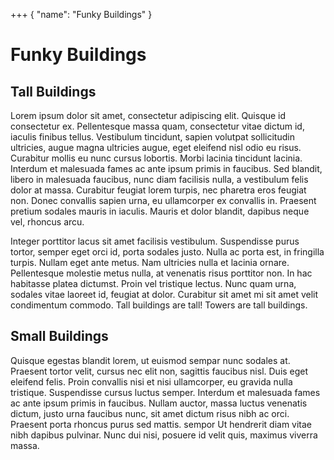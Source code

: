 +++ { "name": "Funky Buildings" }
# Funky Buildings


## Tall Buildings
Lorem ipsum dolor sit amet, consectetur adipiscing elit. Quisque id consectetur ex. Pellentesque massa quam, consectetur vitae dictum id, iaculis finibus tellus. Vestibulum tincidunt, sapien volutpat sollicitudin ultricies, augue magna ultricies augue, eget eleifend nisl odio eu risus. Curabitur mollis eu nunc cursus lobortis. Morbi lacinia tincidunt lacinia. Interdum et malesuada fames ac ante ipsum primis in faucibus. Sed blandit, libero in malesuada faucibus, nunc diam facilisis nulla, a vestibulum felis dolor at massa. Curabitur feugiat lorem turpis, nec pharetra eros feugiat non. Donec convallis sapien urna, eu ullamcorper ex convallis in. Praesent pretium sodales mauris in iaculis. Mauris et dolor blandit, dapibus neque vel, rhoncus arcu.

Integer porttitor lacus sit amet facilisis vestibulum. Suspendisse purus tortor, semper eget orci id, porta sodales justo. Nulla ac porta est, in fringilla turpis. Nullam eget ante metus. Nam ultricies nulla et lacinia ornare. Pellentesque molestie metus nulla, at venenatis risus porttitor non. In hac habitasse platea dictumst. Proin vel tristique lectus. Nunc quam urna, sodales vitae laoreet id, feugiat at dolor. Curabitur sit amet mi sit amet velit condimentum commodo.
Tall buildings are tall! Towers are tall buildings.

## Small Buildings
Quisque egestas blandit lorem, ut euismod sempar nunc sodales at. Praesent tortor velit, cursus nec elit non, sagittis faucibus nisl. Duis eget eleifend felis. Proin convallis nisi et nisi ullamcorper, eu gravida nulla tristique. Suspendisse cursus luctus semper. Interdum et malesuada fames ac ante ipsum primis in faucibus. Nullam auctor, massa luctus venenatis dictum, justo urna faucibus nunc, sit amet dictum risus nibh ac orci. Praesent porta rhoncus purus sed mattis. sempor Ut hendrerit diam vitae nibh dapibus pulvinar. Nunc dui nisi, posuere id velit quis, maximus viverra massa. 
